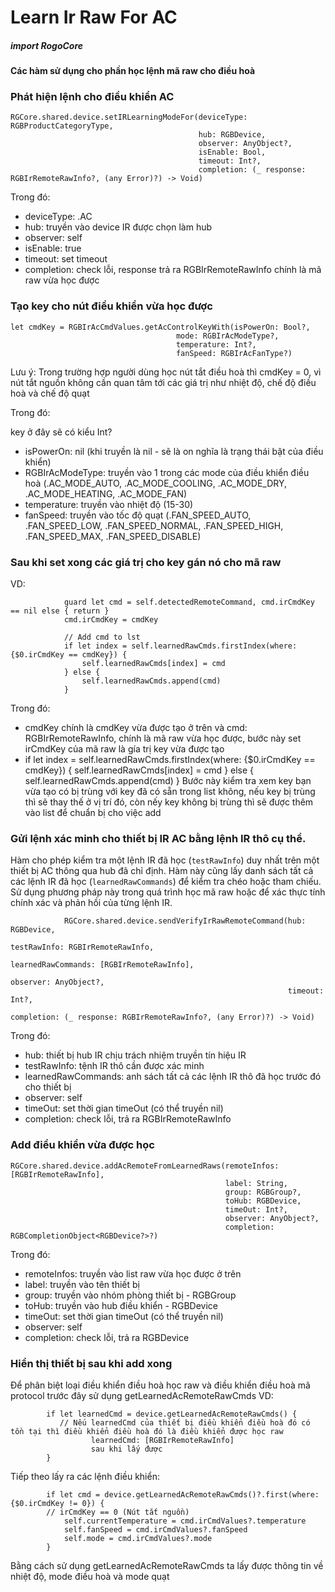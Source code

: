 

# Learn Ir Raw For AC

##### import RogoCore

#### Các hàm sử dụng cho phần học lệnh mã raw cho điều hoà

### Phát hiện lệnh cho điều khiển AC

```
RGCore.shared.device.setIRLearningModeFor(deviceType: RGBProductCategoryType,
                                          hub: RGBDevice,
                                          observer: AnyObject?,
                                          isEnable: Bool,
                                          timeout: Int?,
                                          completion: (_ response: RGBIrRemoteRawInfo?, (any Error)?) -> Void)
```
Trong đó:

- deviceType: .AC
- hub: truyền vào device IR được chọn làm hub
- observer: self
- isEnable: true
- timeout: set timeout
- completion: check lỗi, response trả ra RGBIrRemoteRawInfo chính là mã raw vừa học được

### Tạo key cho nút điều khiển vừa học được

```
let cmdKey = RGBIrAcCmdValues.getAcControlKeyWith(isPowerOn: Bool?,
                                     mode: RGBIrAcModeType?,
                                     temperature: Int?,
                                     fanSpeed: RGBIrAcFanType?)
```
Lưu ý: Trong trường hợp người dùng học nút tắt điều hoà thì cmdKey = 0, vì nút tắt nguồn không cần quan tâm tới các giá trị như nhiệt độ, chế độ điều hoà và chế độ quạt

Trong đó:

key ở đây sẽ có kiểu Int?

- isPowerOn: nil (khi truyền là nil - sẽ là on nghĩa là trạng thái bật của điều khiển)
- RGBIrAcModeType: truyền vào 1 trong các mode của điều khiển điều hoà (.AC_MODE_AUTO, .AC_MODE_COOLING, .AC_MODE_DRY, .AC_MODE_HEATING, .AC_MODE_FAN)
- temperature: truyền vào nhiệt độ (15-30)
- fanSpeed: truyền vào tốc độ quạt (.FAN_SPEED_AUTO, .FAN_SPEED_LOW, .FAN_SPEED_NORMAL, .FAN_SPEED_HIGH, .FAN_SPEED_MAX, .FAN_SPEED_DISABLE)

### Sau khi set xong các giá trị cho key gán nó cho mã raw

VD: 
```
            guard let cmd = self.detectedRemoteCommand, cmd.irCmdKey == nil else { return }
            cmd.irCmdKey = cmdKey
            
            // Add cmd to lst
            if let index = self.learnedRawCmds.firstIndex(where: {$0.irCmdKey == cmdKey}) {
                self.learnedRawCmds[index] = cmd
            } else {
                self.learnedRawCmds.append(cmd)
            }

```
Trong đó: 
- cmdKey chính là cmdKey vừa được tạo ở trên và cmd: RGBIrRemoteRawInfo, chính là mã raw vừa học được, bước này set irCmdKey của mã raw là gía trị key vừa được tạo
-  if let index = self.learnedRawCmds.firstIndex(where: {$0.irCmdKey == cmdKey}) {
                self.learnedRawCmds[index] = cmd
            } else {
                self.learnedRawCmds.append(cmd)
            }
Bước này kiểm tra xem key bạn vừa tạo có bị trùng với key đã có sẵn trong list không, nếu key bị trùng thì sẽ thay thế ở vị trí đó, còn nếy key không bị trùng thì sẽ được thêm vào list để chuẩn bị cho việc add


### Gửi lệnh xác minh cho thiết bị IR AC bằng lệnh IR thô cụ thể.
Hàm cho phép kiểm tra một lệnh IR đã học (`testRawInfo`) duy nhất trên một thiết bị AC thông qua hub đã chỉ định.
Hàm này cũng lấy danh sách tất cả các lệnh IR đã học (`learnedRawCommands`) để kiểm tra chéo hoặc tham chiếu.
Sử dụng phương pháp này trong quá trình học mã raw hoặc để xác thực tính chính xác và phản hồi của từng lệnh IR.

```
            RGCore.shared.device.sendVerifyIrRawRemoteCommand(hub: RGBDevice,
                                                              testRawInfo: RGBIrRemoteRawInfo,
                                                              learnedRawCommands: [RGBIrRemoteRawInfo],
                                                              observer: AnyObject?,
                                                              timeout: Int?,
                                                              completion: (_ response: RGBIrRemoteRawInfo?, (any Error)?) -> Void)
```
Trong đó: 
- hub: thiết bị hub IR chịu trách nhiệm truyền tín hiệu IR
- testRawInfo: tệnh IR thô cần được xác minh
- learnedRawCommands: anh sách tất cả các lệnh IR thô đã học trước đó cho thiết bị
- observer: self
- timeOut: set thời gian timeOut (có thể truyền nil)
- completion: check lỗi, trả ra RGBIrRemoteRawInfo

### Add điều khiển vừa được học

```
RGCore.shared.device.addAcRemoteFromLearnedRaws(remoteInfos: [RGBIrRemoteRawInfo],
                                                label: String,
                                                group: RGBGroup?,
                                                toHub: RGBDevice,
                                                timeOut: Int?,
                                                observer: AnyObject?,
                                                completion: RGBCompletionObject<RGBDevice?>?)
```
Trong đó: 
- remoteInfos: truyền vào list raw vừa học được ở trên
- label: truyền vào tên thiết bị
- group: truyền vào nhóm phòng thiết bị - RGBGroup
- toHub: truyền vào hub điều khiển - RGBDevice
- timeOut: set thời gian timeOut (có thể truyền nil)
- observer: self
- completion: check lỗi, trả ra RGBDevice

### Hiển thị thiết bị sau khi add xong

Để phân biệt loại điều khiển điều hoà học raw và điều khiển điều hoà mã protocol trước đây sử dụng getLearnedAcRemoteRawCmds
VD:
```
        if let learnedCmd = device.getLearnedAcRemoteRawCmds() {
           // Nếu learnedCmd của thiết bị điều khiển điều hoà đó có tồn tại thì điều khiển điều hoà đó là điều khiển được học raw
                  learnedCmd: [RGBIrRemoteRawInfo]
                  sau khi lấy được 
        }
```
Tiếp theo lấy ra các lệnh điều khiển:

```
        if let cmd = device.getLearnedAcRemoteRawCmds()?.first(where: {$0.irCmdKey != 0}) {
        // irCmdKey == 0 (Nút tắt nguồn)
            self.currentTemperature = cmd.irCmdValues?.temperature
            self.fanSpeed = cmd.irCmdValues?.fanSpeed
            self.mode = cmd.irCmdValues?.mode
        }

```
Bằng cách sử dụng getLearnedAcRemoteRawCmds ta lấy được thông tin về nhiệt độ, mode điều hoà và mode quạt 

